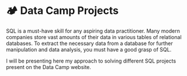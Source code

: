 # :camping: Data Camp Projects

SQL is a must-have skill for any aspiring data practitioner. Many modern companies store vast amounts of their data in various tables of relational databases. To extract the necessary data from a database for further manipulation and data analysis, you must have a good grasp of SQL.

I will be presenting here my approach to solving different SQL projects present on the Data Camp website.

